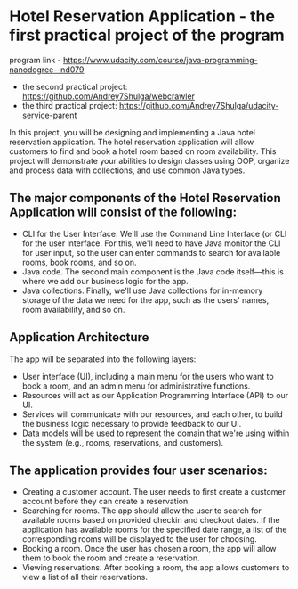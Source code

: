 # Hotel Reservation Application - the first practical project of the program 
program link - https://www.udacity.com/course/java-programming-nanodegree--nd079

- the second practical project: https://github.com/Andrey7Shulga/webcrawler
- the third practical project: https://github.com/Andrey7Shulga/udacity-service-parent

In this project, you will be designing and implementing a Java hotel reservation application. The hotel reservation application will allow customers to find and book a hotel room based on room availability. This project will demonstrate your abilities to design classes using OOP, organize and process data with collections, and use common Java types. 

## The major components of the Hotel Reservation Application will consist of the following:
- CLI for the User Interface. We'll use the Command Line Interface (or CLI for the user interface. For this, we'll need to have Java monitor the CLI for user input, so the user can enter commands to search for available rooms, book rooms, and so on.
- Java code. The second main component is the Java code itself—this is where we add our business logic for the app.
- Java collections. Finally, we'll use Java collections for in-memory storage of the data we need for the app, such as the users' names, room availability, and so on.

## Application Architecture
The app will be separated into the following layers:
- User interface (UI), including a main menu for the users who want to book a room, and an admin menu for administrative functions.
- Resources will act as our Application Programming Interface (API) to our UI.
- Services will communicate with our resources, and each other, to build the business logic necessary to provide feedback to our UI.
- Data models will be used to represent the domain that we're using within the system (e.g., rooms, reservations, and customers).

## The application provides four user scenarios:
- Creating a customer account. The user needs to first create a customer account before they can create a reservation.
- Searching for rooms. The app should allow the user to search for available rooms based on provided checkin and checkout dates. If the application has available rooms for the specified date range, a list of the corresponding rooms will be displayed to the user for choosing.
- Booking a room. Once the user has chosen a room, the app will allow them to book the room and create a reservation.
- Viewing reservations. After booking a room, the app allows customers to view a list of all their reservations.


